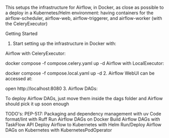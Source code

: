 This setups the infrastructure for Airflow, in Docker, as close as possible to a deploy in a Kubernetes/Helm environment: having containers for the airflow-scheduler, airflow-web, airflow-triggerer, and airflow-worker (with the CeleryExecutor)

Getting Started
1. Start setting up the infrastructure in Docker with:

Airflow with CeleryExecutor:

docker compose -f compose.celery.yaml up -d
Airflow with LocalExecutor:

docker compose -f compose.local.yaml up -d
2. Airflow WebUI can be accessed at:

open http://localhost:8080
3. Airflow DAGs:

To deploy Airflow DAGs, just move them inside the dags folder and Airflow should pick it up soon enough

TODO's:
 PEP-517: Packaging and dependency management with uv
 Code format/lint with Ruff
 Run Airflow DAGs on Docker
 Build Airflow DAGs with TaskFlow API
 Deploy Airflow to Kubernetes with Helm
 Run/Deploy Airflow DAGs on Kubernetes with KubernetesPodOperator